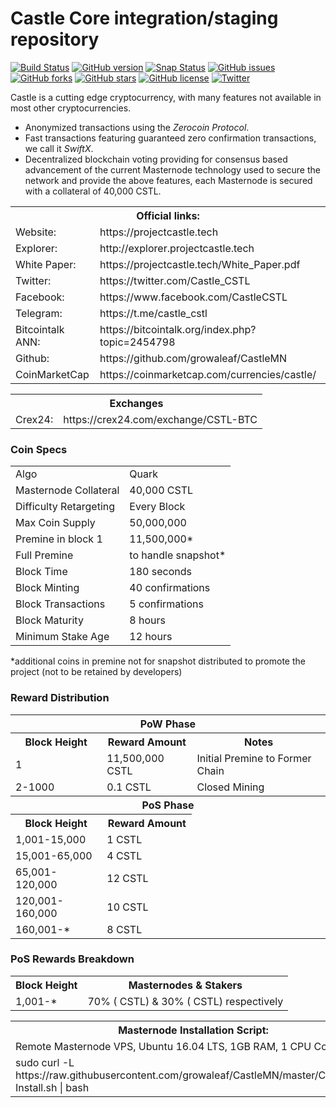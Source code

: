 Castle Core integration/staging repository
=====================================

[![Build Status](https://travis-ci.org/growaleaf/CastleMN.svg?branch=master)](https://travis-ci.org/growaleaf/CastleMN) [![GitHub version](https://badge.fury.io/gh/castle%2Fcastle.svg)](https://badge.fury.io/gh/castle%2Fcastle) [![Snap Status](https://build.snapcraft.io/badge/castle/castle.svg)](https://build.snapcraft.io/user/castle/castle) [![GitHub issues](https://img.shields.io/github/issues/castle/castle.svg)](https://github.com/growaleaf/CastleMN/issues) [![GitHub forks](https://img.shields.io/github/forks/castle/castle.svg)](https://github.com/growaleaf/CastleMN/network) [![GitHub stars](https://img.shields.io/github/stars/castle/castle.svg)](https://github.com/growaleaf/CastleMN/stargazers) [![GitHub license](https://img.shields.io/github/license/castle/castle.svg)](https://github.com/growaleaf/CastleMN/blob/master/COPYING) [![Twitter](https://img.shields.io/twitter/url/https://github.com/growaleaf/CastleMN.svg?style=social)](https://twitter.com/intent/tweet?text=Wow:&url=http%3A%2F%2Fgithub.com%2Fcastle%2Fcastle)

Castle is a cutting edge cryptocurrency, with many features not available in most other cryptocurrencies.
- Anonymized transactions using the _Zerocoin Protocol_.
- Fast transactions featuring guaranteed zero confirmation transactions, we call it _SwiftX_.
- Decentralized blockchain voting providing for consensus based advancement of the current Masternode
  technology used to secure the network and provide the above features, each Masternode is secured
  with a collateral of 40,000 CSTL.

  
<table>
  <th colspan=2>Official links:</th>

<tr><td>Website:</td><td> https://projectcastle.tech</td></tr>
<tr><td>Explorer:</td><td> http://explorer.projectcastle.tech</td></tr>
<tr><td>White Paper:</td><td> https://projectcastle.tech/White_Paper.pdf</td></tr>
<tr><td>Twitter:</td><td> https://twitter.com/Castle_CSTL</td></tr>
<tr><td>Facebook:</td><td> https://www.facebook.com/CastleCSTL</td></tr>
<tr><td>Telegram:</td><td> https://t.me/castle_cstl</td></tr>
<tr><td>Bitcointalk ANN:</td><td> https://bitcointalk.org/index.php?topic=2454798</td></tr>
<tr><td>Github:</td><td> https://github.com/growaleaf/CastleMN</td></tr>
<tr><td>CoinMarketCap</td><td>https://coinmarketcap.com/currencies/castle/</td></tr>
</table>

<table>
  <th colspan=2>Exchanges</th>

<tr><td>Crex24:</td><td> https://crex24.com/exchange/CSTL-BTC</td></tr>
</table>



### Coin Specs
<table>
<tr><td>Algo</td><td>Quark</td></tr>
  <tr><td>Masternode Collateral</td><td>40,000 CSTL</td></tr>
<tr><td>Difficulty Retargeting</td><td>Every Block</td></tr>
<tr><td>Max Coin Supply</td><td>50,000,000</td></tr>
<tr><td>Premine in block 1</td><td>11,500,000*</td></tr>
<tr><td>Full Premine</td><td>to handle snapshot*</td></tr>
  <tr><td>Block Time</td><td>180 seconds</td></tr>
  <tr><td>Block Minting</td><td>40 confirmations</td></tr>
  <tr><td>Block Transactions</td><td>5 confirmations</td></tr>
  <tr><td>Block Maturity</td><td>8 hours</td></tr>
  <tr><td>Minimum Stake Age</td><td>12 hours</td></tr>
</table>
*additional coins in premine not for snapshot distributed to promote the project (not to be retained by developers)

### Reward Distribution

<table>
<th colspan=4>PoW Phase</th>
<tr><th>Block Height</th><th>Reward Amount</th><th>Notes</th></tr>
<tr><td>1</td><td>11,500,000 CSTL</td><td>Initial Premine to Former Chain</td></tr>
<tr><td>2-1000</td><td>0.1 CSTL</td><td>Closed Mining</td></tr>
<tr><th colspan=4>PoS Phase</th></tr>
<tr><th>Block Height</th><th colspan=1>Reward Amount</th></tr>
<tr><td>1,001-15,000</td><td>1 CSTL</td></tr>
  <tr><td>15,001-65,000</td><td>4 CSTL</td></tr>
  <tr><td>65,001-120,000</td><td>12 CSTL</td></tr>
    <tr><td>120,001-160,000</td><td>10 CSTL</td></tr>
  <tr><td>160,001-*</td><td>8 CSTL</td></tr>
</table>

### PoS Rewards Breakdown

<table>
<th>Block Height</th><th>Masternodes & Stakers</th>
<tr><td>1,001-*</td><td>70% ( CSTL) & 30% ( CSTL) respectively</td></tr>
</table>


<table>
  <th colspan=1>Masternode Installation Script:</th>
  <tr><td>Remote Masternode VPS, Ubuntu 16.04 LTS, 1GB RAM, 1 CPU Core </td></td>  
<tr><td>sudo curl -L https://raw.githubusercontent.com/growaleaf/CastleMN/master/CastleMN-Install.sh | bash</td></td>
</table>
